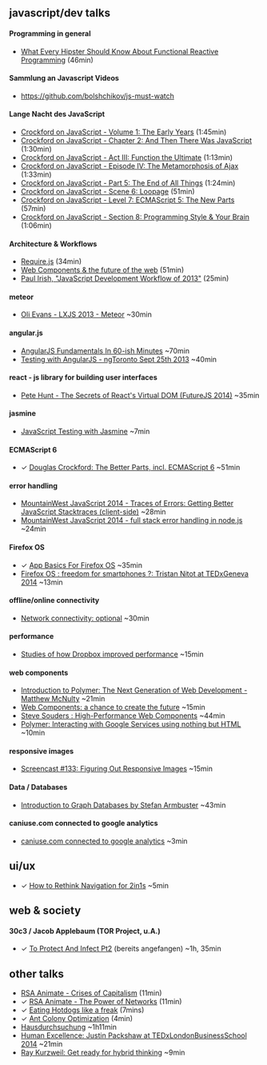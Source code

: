 javascript/dev talks
----------------------
#### Programming in general
- [What Every Hipster Should Know About Functional Reactive Programming](http://www.infoq.com/presentations/game-functional-reactive-programming) (46min)


#### Sammlung an Javascript Videos
- https://github.com/bolshchikov/js-must-watch

#### Lange Nacht des JavaScript
- [Crockford on JavaScript - Volume 1: The Early Years](https://www.youtube.com/watch?v=JxAXlJEmNMg) (1:45min)
- [Crockford on JavaScript - Chapter 2: And Then There Was JavaScript](https://www.youtube.com/watch?v=RO1Wnu-xKoY) (1:30min)
- [Crockford on JavaScript - Act III: Function the Ultimate](https://www.youtube.com/watch?v=ya4UHuXNygM) (1:13min)
- [Crockford on JavaScript - Episode IV: The Metamorphosis of Ajax](https://www.youtube.com/watch?v=Fv9qT9joc0M) (1:33min)
- [Crockford on JavaScript - Part 5: The End of All Things](https://www.youtube.com/watch?v=47Ceot8yqeI) (1:24min)
- [Crockford on JavaScript - Scene 6: Loopage](https://www.youtube.com/watch?v=QgwSUtYSUqA) (51min)
- [Crockford on JavaScript - Level 7: ECMAScript 5: The New Parts](https://www.youtube.com/watch?v=UTEqr0IlFKY) (57min)
- [Crockford on JavaScript - Section 8: Programming Style & Your Brain](https://www.youtube.com/watch?v=taaEzHI9xyY) (1:06min)

#### Architecture & Workflows
- [Require.js](https://www.youtube.com/watch?v=vWGuaZOTR4U) (34min)
- [Web Components & the future of the web](https://www.youtube.com/watch?v=Byux3Jfw5e8) (51min)
- [Paul Irish, "JavaScript Development Workflow of 2013"](https://www.youtube.com/watch?v=f7AU2Ozu8eo) (25min)

#### meteor  
- [Oli Evans - LXJS 2013 - Meteor](https://www.youtube.com/watch?v=jFiLPpTKK-I&feature=youtu.be) ~30min  

#### angular.js  
- [AngularJS Fundamentals In 60-ish Minutes](https://www.youtube.com/watch?v=i9MHigUZKEM&feature=youtu.be) ~70min 
- [Testing with AngularJS - ngToronto Sept 25th 2013](https://www.youtube.com/watch?v=AKwqfHm-3ZQ&feature=youtu.be) ~40min 

#### react - js library for building user interfaces  
- [Pete Hunt - The Secrets of React's Virtual DOM (FutureJS 2014)](https://www.youtube.com/watch?v=-DX3vJiqxm4) ~35min 

#### jasmine  
- [JavaScript Testing with Jasmine](http://vimeo.com/71326996) ~7min 

#### ECMAScript 6  
- &#10003; [Douglas Crockford: The Better Parts, incl. ECMAScript 6](http://www.ustream.tv/recorded/46640057) ~51min  

#### error handling  
- [MountainWest JavaScript 2014 - Traces of Errors: Getting Better JavaScript Stacktraces (client-side)](https://www.youtube.com/watch?v=4Tys-VuBPgo) ~28min 
- [MountainWest JavaScript 2014 - full stack error handling in node.js](https://www.youtube.com/watch?v=p-2fzgfk9AA) ~24min

#### Firefox OS
- &#10003; [App Basics For Firefox OS](https://www.youtube.com/watch?v=NRRVQSLea34) ~35min
- [Firefox OS : freedom for smartphones ?: Tristan Nitot at TEDxGeneva 2014](https://www.youtube.com/watch?v=JeXP5Ks75LI&feature=youtu.be) ~13min

#### offline/online connectivity
- [Network connectivity: optional](http://vimeo.com/94347623) ~30min 

#### performance
- [Studies of how Dropbox improved performance](http://www.youtube.com/watch?v=3VvPiJ2TzXs&feature=youtu.be&desktop_uri=%2Fwatch%3Fv%3D3VvPiJ2TzXs%26feature%3Dyoutu.be&app=desktop) ~15min 

#### web components
- [Introduction to Polymer: The Next Generation of Web Development - Matthew McNulty](https://www.youtube.com/watch?v=8-Zq2KUN6jM) ~21min 
- [Web Components: a chance to create the future](https://www.youtube.com/watch?v=JUzjr1bIRUg) ~15min 
- [Steve Souders : High-Performance Web Components](https://www.youtube.com/watch?v=RaUNkqDIHr4&feature=youtu.be) ~44min 
- [Polymer: Interacting with Google Services using nothing but HTML](https://www.youtube.com/watch?v=eORqFaf_QzM) ~10min 

#### responsive images
- [Screencast #133: Figuring Out Responsive Images](http://vimeo.com/95506624) ~15min 

#### Data / Databases
- [Introduction to Graph Databases by Stefan Armbuster](https://www.youtube.com/watch?v=rpDt_915jU0) ~43min 

#### caniuse.com connected to google analytics
- [caniuse.com connected to google analytics](https://www.youtube.com/watch?v=k0IsEIIgfaI&feature=youtu.be) ~3min

ui/ux
---------------------- 

- &#10003; [How to Rethink Navigation for 2in1s](https://software.intel.com/en-us/videos/how-to-rethink-navigation-for-2in1s) ~5min  

web & society
---------------------- 

#### 30c3 / Jacob Applebaum (TOR Project, u.A.)
-  &#10003; [To Protect And Infect Pt2](http://media.ccc.de/browse/congress/2013/30C3_-_5713_-_en_-_saal_2_-_201312301130_-_to_protect_and_infect_part_2_-_jacob.html) (bereits angefangen) ~1h, 35min

other talks
---------------------- 
* [RSA Animate - Crises of Capitalism](https://www.youtube.com/watch?v=qOP2V_np2c0) (11min)
* &#10003; [RSA Animate - The Power of Networks](https://www.youtube.com/watch?v=nJmGrNdJ5Gw) (11min)
* &#10003; [Eating Hotdogs like a freak](https://www.youtube.com/watch?v=6Tq00PyPHP4&list=PLE50FC91A844EEC33) (7mins)
* &#10003; [Ant Colony Optimization](https://www.youtube.com/watch?v=SMc6UR5blS0) (4min)
* [Hausdurchsuchung](https://www.youtube.com/watch?v=6QN5pashwKk) ~1h11min
* [Human Excellence: Justin Packshaw at TEDxLondonBusinessSchool 2014](https://www.youtube.com/watch?v=VZuEHJUg9Yo&list=PLsRNoUx8w3rOHqEz_K3Sg3xwWOZgK1Cwt) ~21min
* [Ray Kurzweil: Get ready for hybrid thinking](https://www.youtube.com/watch?v=PVXQUItNEDQ) ~9min
